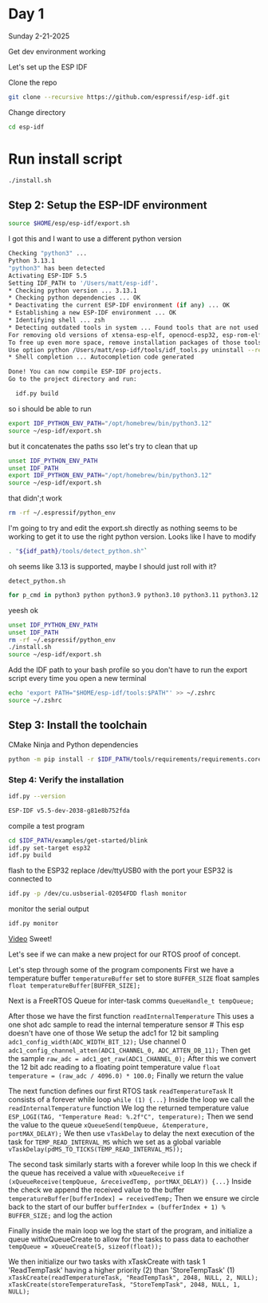 # Day 1 
Sunday 2-21-2025

Get dev environment working 

Let's set up the ESP IDF 

Clone the repo
```bash
git clone --recursive https://github.com/espressif/esp-idf.git
```
Change directory
```bash
cd esp-idf
```

# Run install script
```bash
./install.sh
```

## Step 2: Setup the ESP-IDF environment
```bash
source $HOME/esp/esp-idf/export.sh
```
I got this and I want to use a different python version
```bash
Checking "python3" ...
Python 3.13.1
"python3" has been detected
Activating ESP-IDF 5.5
Setting IDF_PATH to '/Users/matt/esp-idf'.
* Checking python version ... 3.13.1
* Checking python dependencies ... OK
* Deactivating the current ESP-IDF environment (if any) ... OK
* Establishing a new ESP-IDF environment ... OK
* Identifying shell ... zsh
* Detecting outdated tools in system ... Found tools that are not used by active ESP-IDF version.
For removing old versions of xtensa-esp-elf, openocd-esp32, esp-rom-elfs, xtensa-esp-elf-gdb use command 'python /Users/matt/esp-idf/tools/idf_tools.py uninstall'
To free up even more space, remove installation packages of those tools.
Use option python /Users/matt/esp-idf/tools/idf_tools.py uninstall --remove-archives.
* Shell completion ... Autocompletion code generated

Done! You can now compile ESP-IDF projects.
Go to the project directory and run:

  idf.py build
```
so i should be able to run 
```bash
export IDF_PYTHON_ENV_PATH="/opt/homebrew/bin/python3.12"
source ~/esp-idf/export.sh
```
but it concatenates the paths sso let's try to clean that up
```bash
unset IDF_PYTHON_ENV_PATH
unset IDF_PATH
export IDF_PYTHON_ENV_PATH="/opt/homebrew/bin/python3.12"
source ~/esp-idf/export.sh
```
that didn';t work
```bash
rm -rf ~/.espressif/python_env

```
I'm going to try and edit the export.sh directly as nothing seems to be working to get it to use the right python version.
Looks like I have to modify 
```bash
. "${idf_path}/tools/detect_python.sh"`
```
oh seems like 3.13 is supported, maybe I should just roll with it?

`detect_python.sh`
```bash
for p_cmd in python3 python python3.9 python3.10 python3.11 python3.12 python3.13; do
```

yeesh ok 
```bash
unset IDF_PYTHON_ENV_PATH
unset IDF_PATH
rm -rf ~/.espressif/python_env    
./install.sh     
source ~/esp-idf/export.sh
```

Add the IDF path to your bash profile so you don't have to run the export script every time you open a new terminal
```bash
echo 'export PATH="$HOME/esp-idf/tools:$PATH"' >> ~/.zshrc
source ~/.zshrc
```

## Step 3: Install the toolchain 
CMake Ninja and Python dependencies 
```bash
python -m pip install -r $IDF_PATH/tools/requirements/requirements.core.txt
```

### Step 4: Verify the installation
```bash
idf.py --version
```
```bash
ESP-IDF v5.5-dev-2038-g81e8b752fda
```

compile a test program
```bash
cd $IDF_PATH/examples/get-started/blink
idf.py set-target esp32
idf.py build
```

flash to the ESP32
replace /dev/ttyUSB0 with the port your ESP32 is connected to
```bash
idf.py -p /dev/cu.usbserial-02054FDD flash monitor
```

monitor the serial output
```bash
idf.py monitor
```
[Video](static/video/esp32_blink.mp4)
Sweet!

Let's see if we can make a new project for our RTOS proof of concept.

Let's step through some of the program components
First we have a temperature buffer `temperatureBuffer` set to store `BUFFER_SIZE` float samples `float temperatureBuffer[BUFFER_SIZE];`

Next is a FreeRTOS Queue for inter-task comms
`QueueHandle_t tempQueue;`

After those we have the first function `readInternalTemperature`
This uses a one shot adc sample to read the internal temperature sensor # This esp doesn't have one of those
We setup the adc1 for 12 bit sampling `adc1_config_width(ADC_WIDTH_BIT_12);`
Use channel 0 `adc1_config_channel_atten(ADC1_CHANNEL_0, ADC_ATTEN_DB_11);`
Then get the sample `raw_adc = adc1_get_raw(ADC1_CHANNEL_0);`
After this we convert the 12 bit adc reading to a floating point temperature value `float temperature = (raw_adc / 4096.0) * 100.0;`
Finally we return the value

The next function defines our first RTOS task `readTemperatureTask`
It consists of a forever while loop `while (1) {...}`
Inside the loop we call the `readInternalTemperature` function 
We log the returned temperature value `ESP_LOGI(TAG, "Temperature Read: %.2f°C", temperature);`
Then we send the value to the queue
`xQueueSend(tempQueue, &temperature, portMAX_DELAY);`
We then use `vTaskDelay` to delay the next execution of the task for `TEMP_READ_INTERVAL_MS` which we set as a global variable 
`vTaskDelay(pdMS_TO_TICKS(TEMP_READ_INTERVAL_MS));`

The second task similarly starts with a forever while loop
In this we check if the queue has received a value with `xQueueReceive` `if (xQueueReceive(tempQueue, &receivedTemp, portMAX_DELAY)) {...}`
Inside the check we append the received value to the buffer `temperatureBuffer[bufferIndex] = receivedTemp;`
Then we ensure we circle back to the start of our buffer `bufferIndex = (bufferIndex + 1) % BUFFER_SIZE;` and log the action

Finally inside the main loop we log the start of the program, and initialize a queue withxQueueCreate to allow for the tasks to pass data to eachother `tempQueue = xQueueCreate(5, sizeof(float));`

We then initialize our two tasks with xTaskCreate with task 1 'ReadTempTask' having a higher priority (2) than 'StoreTempTask' (1)
`xTaskCreate(readTemperatureTask, "ReadTempTask", 2048, NULL, 2, NULL);` 
`xTaskCreate(storeTemperatureTask, "StoreTempTask", 2048, NULL, 1, NULL);`












